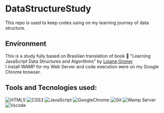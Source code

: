 # DataStructureStudy
This repo is used to keep codes using on my learning journey of data structure.

## Environment
This is a study fully based on Brasilian translation of book :blue_book: "Learning JavaScript Data Structures and Algorithms" by  [Loiane Groner](https://github.com/loiane).\
I install WAMP for my Web Server and code execution were on my Google Chrome browser.

## Tools and Tecnologies used:
![HTML5](https://img.shields.io/badge/HTML5-E34F26?style=for-the-badge&logo=html5&logoColor=white)
![CSS3](https://img.shields.io/badge/CSS3-1572B6?style=for-the-badge&logo=css3&logoColor=white)
![JavaScript](https://img.shields.io/badge/JavaScript-F7DF1E?style=for-the-badge&logo=javascript&logoColor=black)
![GoogleChrome](https://img.shields.io/badge/CHROME-3c5d98?style=for-the-badge&logo=googlechrome&logoColor=white)
![Git](https://img.shields.io/badge/GIT-E44C30?style=for-the-badge&logo=git&logoColor=white)
![Wamp Server](https://img.shields.io/badge/WAMPSERVER-ff06a0?style=for-the-badge)
![Vscode](https://img.shields.io/badge/Vscode-007ACC?style=for-the-badge&logo=visual-studio-code&logoColor=white)

